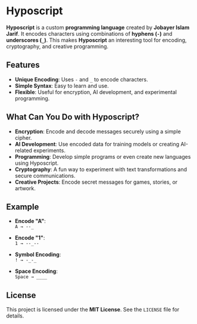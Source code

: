 # **Hyposcript**

**Hyposcript** is a custom **programming language** created by **Jobayer Islam Jarif**. It encodes characters using combinations of **hyphens (`-`)** and **underscores (`_`)**. This makes **Hyposcript** an interesting tool for encoding, cryptography, and creative programming.

## **Features**
- **Unique Encoding**: Uses `-` and `_` to encode characters.
- **Simple Syntax**: Easy to learn and use.
- **Flexible**: Useful for encryption, AI development, and experimental programming.

## **What Can You Do with Hyposcript?**
- **Encryption**: Encode and decode messages securely using a simple cipher.
- **AI Development**: Use encoded data for training models or creating AI-related experiments.
- **Programming**: Develop simple programs or even create new languages using Hyposcript.
- **Cryptography**: A fun way to experiment with text transformations and secure communications.
- **Creative Projects**: Encode secret messages for games, stories, or artwork.

## **Example**
- **Encode "A"**:  
  `A → --_`
  
- **Encode "1"**:  
  `1 → --_--`

- **Symbol Encoding**:  
  `! → -_-_`
  
- **Space Encoding**:  
  `Space → ____`

## **License**
This project is licensed under the **MIT License**. See the `LICENSE` file for details.
